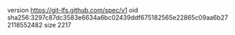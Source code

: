 version https://git-lfs.github.com/spec/v1
oid sha256:3297c87dc3583e6634a6bc02439ddf675182565e22865c09aa6b272118552482
size 2217
